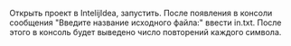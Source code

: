 Открыть проект в IntelijIdea, запустить. После появления в консоли сообщения "Введите название исходного файла:" ввести in.txt.
После этого в консоль будет выведено число повторений каждого символа.
